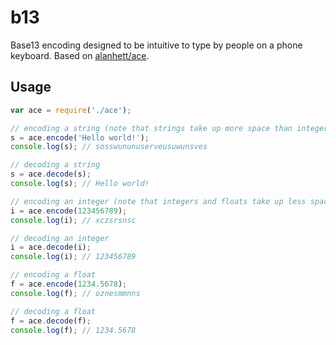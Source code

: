 # b13

Base13 encoding designed to be intuitive to type by people on a phone keyboard.
Based on [alanhett/ace](https://github.com/alanhett/ace).

## Usage

```javascript
var ace = require('./ace');

// encoding a string (note that strings take up more space than integers or floats)
s = ace.encode('Hello world!');
console.log(s); // sosswununuserveusuwunsves

// decoding a string
s = ace.decode(s);
console.log(s); // Hello world!

// encoding an integer (note that integers and floats take up less space than strings)
i = ace.encode(123456789);
console.log(i); // xczsrsnsc

// decoding an integer
i = ace.decode(i);
console.log(i); // 123456789

// encoding a float
f = ace.encode(1234.5678);
console.log(f); // oznesmmnns

// decoding a float
f = ace.decode(f);
console.log(f); // 1234.5678
```
